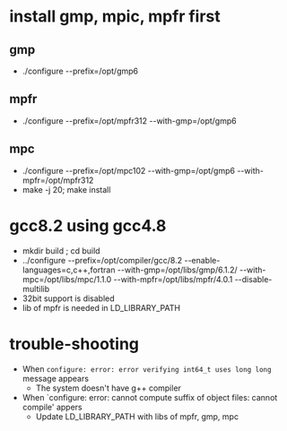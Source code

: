# install gmp, mpic, mpfr first
## gmp
- ./configure --prefix=/opt/gmp6
## mpfr
- ./configure --prefix=/opt/mpfr312 --with-gmp=/opt/gmp6
## mpc
- ./configure --prefix=/opt/mpc102 --with-gmp=/opt/gmp6 --with-mpfr=/opt/mpfr312
- make -j 20; make install

# gcc8.2 using gcc4.8 #
- mkdir build ; cd build
- ../configure --prefix=/opt/compiler/gcc/8.2 --enable-languages=c,c++,fortran --with-gmp=/opt/libs/gmp/6.1.2/ --with-mpc=/opt/libs/mpc/1.1.0 --with-mpfr=/opt/libs/mpfr/4.0.1 --disable-multilib
- 32bit support is disabled
- lib of mpfr is needed in LD_LIBRARY_PATH

# trouble-shooting
- When `configure: error: error verifying int64_t uses long long` message appears
  - The system doesn't have g++ compiler
- When `configure: error: cannot compute suffix of object files: cannot compile' appers
  - Update LD_LIBRARY_PATH with libs of mpfr, gmp, mpc
